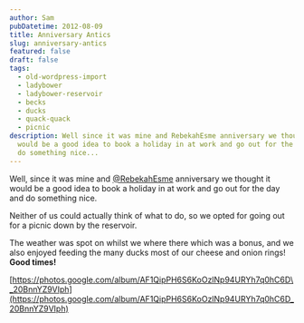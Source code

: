 ```yaml
---
author: Sam
pubDatetime: 2012-08-09
title: Anniversary Antics
slug: anniversary-antics
featured: false
draft: false
tags:
  - old-wordpress-import
  - ladybower
  - ladybower-reservoir
  - becks
  - ducks
  - quack-quack
  - picnic
description: Well since it was mine and RebekahEsme anniversary we thought it
  would be a good idea to book a holiday in at work and go out for the day and
  do something nice...
---
```

Well, since it was mine and [@RebekahEsme](http://rebekahesme.com) anniversary we thought it would be a good idea to book a holiday in at work and go out for the day and do something nice.

Neither of us could actually think of what to do, so we opted for going out for a picnic down by the reservoir.

The weather was spot on whilst we where there which was a bonus, and we also enjoyed feeding the many ducks most of our cheese and onion rings! **Good times!**

[https://photos.google.com/album/AF1QipPH6S6KoOzlNp94URYh7q0hC6D\_20BnnYZ9VIph](https://photos.google.com/album/AF1QipPH6S6KoOzlNp94URYh7q0hC6D_20BnnYZ9VIph)